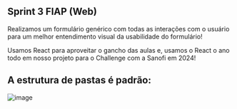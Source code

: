 ## Sprint 3 FIAP (Web)

Realizamos um formulário genérico com todas as interações com o usuário para um melhor entendimento visual da usabilidade do formulário!

Usamos React para aproveitar o gancho das aulas e, usamos o React o ano todo em nosso projeto para o Challenge com a Sanofi em 2024!

## A estrutura de pastas é padrão:
![image](https://github.com/user-attachments/assets/d57f7385-beb9-4c67-a60e-6ed7160ba498)
